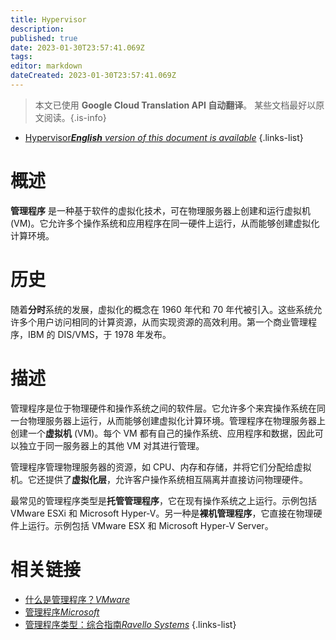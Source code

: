 ```yaml
---
title: Hypervisor
description: 
published: true
date: 2023-01-30T23:57:41.069Z
tags: 
editor: markdown
dateCreated: 2023-01-30T23:57:41.069Z
---
```


> 本文已使用 **Google Cloud Translation API 自动翻译**。
某些文档最好以原文阅读。{.is-info}
- [Hypervisor***English** version of this document is available*](/en/Knowledge-base/Dictionary/hypervisor)
{.links-list}


# 概述
**管理程序** 是一种基于软件的虚拟化技术，可在物理服务器上创建和运行虚拟机 (VM)。它允许多个操作系统和应用程序在同一硬件上运行，从而能够创建虚拟化计算环境。

# 历史
随着**分时**系统的发展，虚拟化的概念在 1960 年代和 70 年代被引入。这些系统允许多个用户访问相同的计算资源，从而实现资源的高效利用。第一个商业管理程序，IBM 的 DIS/VMS，于 1978 年发布。

# 描述
管理程序是位于物理硬件和操作系统之间的软件层。它允许多个来宾操作系统在同一台物理服务器上运行，从而能够创建虚拟化计算环境。管理程序在物理服务器上创建一个**虚拟机** (VM)。每个 VM 都有自己的操作系统、应用程序和数据，因此可以独立于同一服务器上的其他 VM 对其进行管理。

管理程序管理物理服务器的资源，如 CPU、内存和存储，并将它们分配给虚拟机。它还提供了**虚拟化层**，允许客户操作系统相互隔离并直接访问物理硬件。

最常见的管理程序类型是**托管管理程序**，它在现有操作系统之上运行。示例包括 VMware ESXi 和 Microsoft Hyper-V。另一种是**裸机管理程序**，它直接在物理硬件上运行。示例包括 VMware ESX 和 Microsoft Hyper-V Server。

# 相关链接
- [什么是管理程序？*VMware*](https://www.vmware.com/resources/compatibility/what-is-a-hypervisor.html)
- [管理程序*Microsoft*](https://docs.microsoft.com/en-us/virtualization/hyper-v-on-windows/about/hypervisor-overview)
- [管理程序类型：综合指南*Ravello Systems*](https://ravellosystems.com/hypervisor-types-guide/)
{.links-list}
